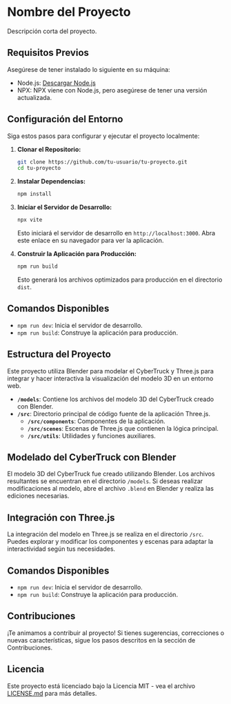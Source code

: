 # Nombre del Proyecto

Descripción corta del proyecto.

## Requisitos Previos

Asegúrese de tener instalado lo siguiente en su máquina:

- Node.js: [Descargar Node.js](https://nodejs.org/)
- NPX: NPX viene con Node.js, pero asegúrese de tener una versión actualizada.

## Configuración del Entorno

Siga estos pasos para configurar y ejecutar el proyecto localmente:

1. **Clonar el Repositorio:**

    ```bash
    git clone https://github.com/tu-usuario/tu-proyecto.git
    cd tu-proyecto
    ```

2. **Instalar Dependencias:**

    ```bash
    npm install
    ```

3. **Iniciar el Servidor de Desarrollo:**

    ```bash
    npx vite
    ```

    Esto iniciará el servidor de desarrollo en `http://localhost:3000`. Abra este enlace en su navegador para ver la aplicación.

4. **Construir la Aplicación para Producción:**

    ```bash
    npm run build
    ```

    Esto generará los archivos optimizados para producción en el directorio `dist`.

## Comandos Disponibles

- `npm run dev`: Inicia el servidor de desarrollo.
- `npm run build`: Construye la aplicación para producción.

## Estructura del Proyecto

Este proyecto utiliza Blender para modelar el CyberTruck y Three.js para integrar y hacer interactiva la visualización del modelo 3D en un entorno web.

- **`/models`**: Contiene los archivos del modelo 3D del CyberTruck creado con Blender.
- **`/src`**: Directorio principal de código fuente de la aplicación Three.js.
  - **`/src/components`**: Componentes de la aplicación.
  - **`/src/scenes`**: Escenas de Three.js que contienen la lógica principal.
  - **`/src/utils`**: Utilidades y funciones auxiliares.

## Modelado del CyberTruck con Blender

El modelo 3D del CyberTruck fue creado utilizando Blender. Los archivos resultantes se encuentran en el directorio `/models`. Si deseas realizar modificaciones al modelo, abre el archivo `.blend` en Blender y realiza las ediciones necesarias.

## Integración con Three.js

La integración del modelo en Three.js se realiza en el directorio `/src`. Puedes explorar y modificar los componentes y escenas para adaptar la interactividad según tus necesidades.

## Comandos Disponibles

- `npm run dev`: Inicia el servidor de desarrollo.
- `npm run build`: Construye la aplicación para producción.

## Contribuciones

¡Te animamos a contribuir al proyecto! Si tienes sugerencias, correcciones o nuevas características, sigue los pasos descritos en la sección de Contribuciones.

## Licencia

Este proyecto está licenciado bajo la Licencia MIT - vea el archivo [LICENSE.md](LICENSE.md) para más detalles.
